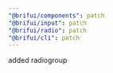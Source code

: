 ```yaml
---
"@brifui/components": patch
"@brifui/input": patch
"@brifui/radio": patch
"@brifui/cli": patch
---
```


added radiogroup
